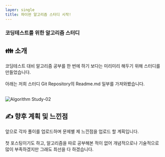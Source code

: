 ```yaml
---
layer: single
title: 파이썬 알고리즘 스터디 시작!
---
```



### 코딩테스트를 위한 알고리즘 스터디

## 👪 소개

코딩테스트 대비 알고리즘 공부를 한 번에 하기 보다는 미리미리 해두기 위해 스터디를 만들었습니다. <br> <br>
아래는 저희 스터디 Git Repository의 Readme.md 일부를 가져와봤습니다.
<br>
<br>


![Algorithm Study-02](https://user-images.githubusercontent.com/97678547/218710528-ed4dd4e1-26d1-4db5-94b1-b0523a0fed24.png)


## ✍️ 향후 계획 및 느낀점

앞으로 각자 풀이를 업로드하며 문제별 제 느낀점을 업로드 할 계획입니다. <br><br>
첫 포스팅이기도 하고, 알고리즘을 따로 공부해본 적이 없어 개념적으로나 기술적으로 많이 부족하겠지만 그래도 최선을 다 하겠습니다. <br>
